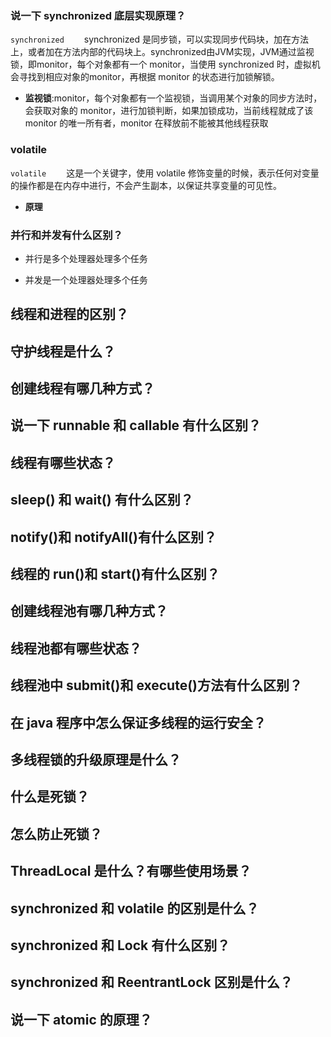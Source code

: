 ### 说一下 synchronized 底层实现原理？
`synchronized`
&emsp;&emsp;synchronized 是同步锁，可以实现同步代码块，加在方法上，或者加在方法内部的代码块上。synchronized由JVM实现，JVM通过监视锁，即monitor，每个对象都有一个 monitor，当使用 synchronized 时，虚拟机会寻找到相应对象的monitor，再根据 monitor 的状态进行加锁解锁。

- **监视锁**:monitor，每个对象都有一个监视锁，当调用某个对象的同步方法时，会获取对象的 monitor，进行加锁判断，如果加锁成功，当前线程就成了该 monitor 的唯一所有者，monitor 在释放前不能被其他线程获取


### volatile 
`volatile`
&emsp;&emsp;这是一个关键字，使用 volatile 修饰变量的时候，表示任何对变量的操作都是在内存中进行，不会产生副本，以保证共享变量的可见性。

- **原理**

### 并行和并发有什么区别？
- 并行是多个处理器处理多个任务

- 并发是一个处理器处理多个任务

## 线程和进程的区别？

## 守护线程是什么？

## 创建线程有哪几种方式？

## 说一下 runnable 和 callable 有什么区别？

## 线程有哪些状态？

## sleep() 和 wait() 有什么区别？

## notify()和 notifyAll()有什么区别？

## 线程的 run()和 start()有什么区别？

## 创建线程池有哪几种方式？

## 线程池都有哪些状态？

## 线程池中 submit()和 execute()方法有什么区别？

## 在 java 程序中怎么保证多线程的运行安全？

## 多线程锁的升级原理是什么？

## 什么是死锁？

## 怎么防止死锁？

## ThreadLocal 是什么？有哪些使用场景？

## synchronized 和 volatile 的区别是什么？

## synchronized 和 Lock 有什么区别？

## synchronized 和 ReentrantLock 区别是什么？

## 说一下 atomic 的原理？